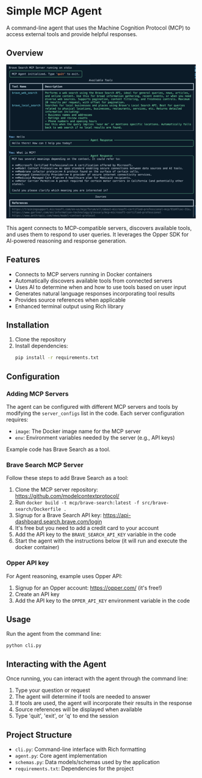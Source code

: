 # Simple MCP Agent

A command-line agent that uses the Machine Cognition Protocol (MCP) to access external tools and provide helpful responses.

## Overview

![MCP Agent Demo](./image.png)

This agent connects to MCP-compatible servers, discovers available tools, and uses them to respond to user queries. It leverages the Opper SDK for AI-powered reasoning and response generation.

## Features

- Connects to MCP servers running in Docker containers
- Automatically discovers available tools from connected servers
- Uses AI to determine when and how to use tools based on user input
- Generates natural language responses incorporating tool results
- Provides source references when applicable
- Enhanced terminal output using Rich library

## Installation

1. Clone the repository
2. Install dependencies:
   ```bash
   pip install -r requirements.txt
   ```

## Configuration

### Adding MCP Servers

The agent can be configured with different MCP servers and tools by modifying the `server_configs` list in the code. Each server configuration requires:

- `image`: The Docker image name for the MCP server
- `env`: Environment variables needed by the server (e.g., API keys)

Example code has Brave Search as a tool.

### Brave Search MCP Server

Follow these steps to add Brave Search as a tool:

1. Clone the MCP server repository: https://github.com/modelcontextprotocol/
2. Run `docker build -t mcp/brave-search:latest -f src/brave-search/Dockerfile .`
3. Signup for a Brave Search API key: https://api-dashboard.search.brave.com/login
4. It's free but you need to add a credit card to your account
5. Add the API key to the `BRAVE_SEARCH_API_KEY`  variable in the code
6. Start the agent with the instructions below (it will run and execute the docker container)

### Opper API key

For Agent reasoning, example uses Opper API:

1. Signup for an Opper account: https://opper.com/ (it's free!)
2. Create an API key
3. Add the API key to the `OPPER_API_KEY` environment variable in the code

## Usage

Run the agent from the command line:

```
python cli.py
``` 

## Interacting with the Agent

Once running, you can interact with the agent through the command line:

1. Type your question or request
2. The agent will determine if tools are needed to answer
3. If tools are used, the agent will incorporate their results in the response
4. Source references will be displayed when available
5. Type 'quit', 'exit', or 'q' to end the session

## Project Structure

- `cli.py`: Command-line interface with Rich formatting
- `agent.py`: Core agent implementation
- `schemas.py`: Data models/schemas used by the application
- `requirements.txt`: Dependencies for the project

